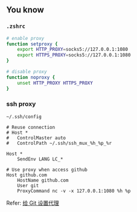 ## You know

### `.zshrc`

```zsh
# enable proxy
function setproxy {
    export HTTP_PROXY=socks5://127.0.0.1:1080
    export HTTPS_PROXY=socks5://127.0.0.1:1080
}

# disable proxy
function noproxy {
    unset HTTP_PROXY HTTPS_PROXY
}
```

### ssh proxy

`~/.ssh/config`

```
# Reuse connection
# Host *
#   ControlMaster auto
#   ControlPath ~/.ssh/ssh_mux_%h_%p_%r

Host *
    SendEnv LANG LC_*

# Use proxy when access github
Host github.com
    HostName github.com
    User git
    ProxyCommand nc -v -x 127.0.0.1:1080 %h %p
```

Refer: [给 Git 设置代理](https://toien.github.io/2019/07/16/using-git-with-proxy/)
